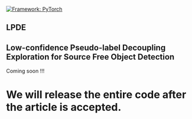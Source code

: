 [![Framework: PyTorch](https://img.shields.io/badge/Framework-PyTorch-orange.svg)](https://pytorch.org/)
## LPDE
## Low-confidence Pseudo-label Decoupling Exploration for Source Free Object Detection

Coming soon !!!

# We will release the entire code after the article is accepted.

